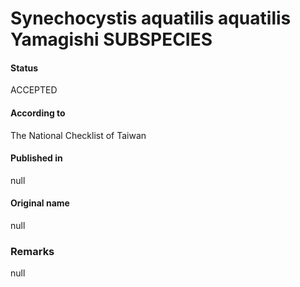 # Synechocystis aquatilis aquatilis Yamagishi SUBSPECIES

#### Status
ACCEPTED

#### According to
The National Checklist of Taiwan

#### Published in
null

#### Original name
null

### Remarks
null